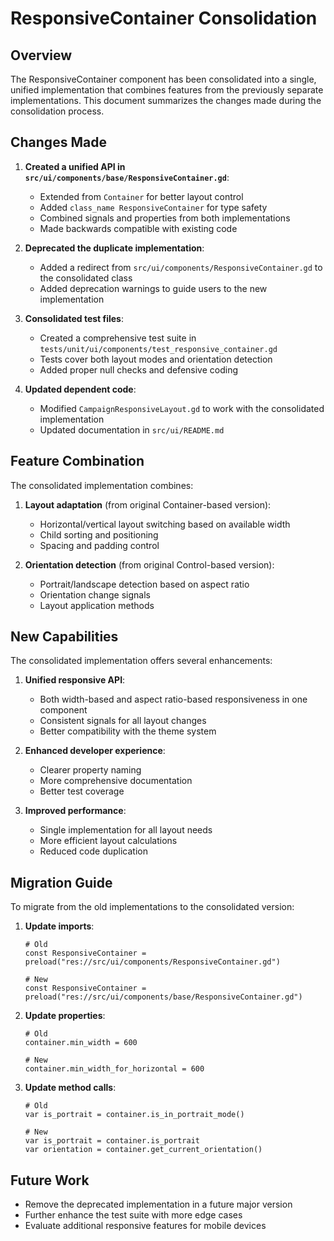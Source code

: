 # ResponsiveContainer Consolidation

## Overview

The ResponsiveContainer component has been consolidated into a single, unified implementation that combines features from the previously separate implementations. This document summarizes the changes made during the consolidation process.

## Changes Made

1. **Created a unified API in `src/ui/components/base/ResponsiveContainer.gd`**:
   - Extended from `Container` for better layout control
   - Added `class_name ResponsiveContainer` for type safety
   - Combined signals and properties from both implementations
   - Made backwards compatible with existing code

2. **Deprecated the duplicate implementation**:
   - Added a redirect from `src/ui/components/ResponsiveContainer.gd` to the consolidated class
   - Added deprecation warnings to guide users to the new implementation

3. **Consolidated test files**:
   - Created a comprehensive test suite in `tests/unit/ui/components/test_responsive_container.gd`
   - Tests cover both layout modes and orientation detection
   - Added proper null checks and defensive coding

4. **Updated dependent code**:
   - Modified `CampaignResponsiveLayout.gd` to work with the consolidated implementation
   - Updated documentation in `src/ui/README.md`

## Feature Combination

The consolidated implementation combines:

1. **Layout adaptation** (from original Container-based version):
   - Horizontal/vertical layout switching based on available width
   - Child sorting and positioning
   - Spacing and padding control

2. **Orientation detection** (from original Control-based version):
   - Portrait/landscape detection based on aspect ratio
   - Orientation change signals
   - Layout application methods

## New Capabilities

The consolidated implementation offers several enhancements:

1. **Unified responsive API**:
   - Both width-based and aspect ratio-based responsiveness in one component
   - Consistent signals for all layout changes
   - Better compatibility with the theme system

2. **Enhanced developer experience**:
   - Clearer property naming
   - More comprehensive documentation
   - Better test coverage

3. **Improved performance**:
   - Single implementation for all layout needs
   - More efficient layout calculations
   - Reduced code duplication

## Migration Guide

To migrate from the old implementations to the consolidated version:

1. **Update imports**:
   ```gdscript
   # Old
   const ResponsiveContainer = preload("res://src/ui/components/ResponsiveContainer.gd")
   
   # New
   const ResponsiveContainer = preload("res://src/ui/components/base/ResponsiveContainer.gd")
   ```

2. **Update properties**:
   ```gdscript
   # Old
   container.min_width = 600
   
   # New
   container.min_width_for_horizontal = 600
   ```

3. **Update method calls**:
   ```gdscript
   # Old
   var is_portrait = container.is_in_portrait_mode()
   
   # New
   var is_portrait = container.is_portrait
   var orientation = container.get_current_orientation()
   ```

## Future Work

- Remove the deprecated implementation in a future major version
- Further enhance the test suite with more edge cases
- Evaluate additional responsive features for mobile devices 